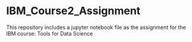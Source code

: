 # IBM_Course2_Assignment
This repository includes a jupyter notebook file as the assignment for the IBM course: Tools for Data Science

